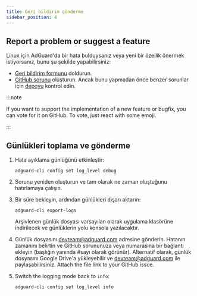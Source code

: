 ```yaml
---
title: Geri bildirim gönderme
sidebar_position: 4
---
```


## Report a problem or suggest a feature

Linux için AdGuard'da bir hata bulduysanız veya yeni bir özellik önermek istiyorsanız, bunu şu şekilde yapabilirsiniz:

- [Geri bildirim formunu](https://surveys.adguard.com/en/adguard_linux/form.html) doldurun.
- [GitHub sorunu](https://github.com/AdguardTeam/AdGuardCLI/issues/new/choose) oluşturun. Ancak bunu yapmadan önce benzer sorunlar için [depoyu](https://github.com/AdguardTeam/AdGuardCLI/issues?q=is%3Aissue) kontrol edin.

:::note

If you want to support the implementation of a new feature or bugfix, you can vote for it on GitHub. To vote, just react with some emoji.

:::

## Günlükleri toplama ve gönderme

1. Hata ayıklama günlüğünü etkinleştir:

   `adguard-cli config set log_level debug`

2. Sorunu yeniden oluşturun ve tam olarak ne zaman oluştuğunu hatırlamaya çalışın.

3. Bir süre bekleyin, ardından günlükleri dışarı aktarın:

   `adguard-cli export-logs`

   Arşivlenen günlük dosyası varsayılan olarak uygulama klasörüne indirilecek ve günlüklerin yolu konsola yazılacaktır.

4. Günlük dosyasını <devteam@adguard.com> adresine gönderin. Hatanın zamanını belirtin ve GitHub sorununuza veya numarasına bir bağlantı ekleyin (başlığın yanında #sayı olarak görünür). Alternatif olarak, günlük dosyasını Google Drive'a yükleyebilir ve <devteam@adguard.com> ile paylaşabilirsiniz. Attach the file link to your GitHub issue.

5. Switch the logging mode back to `info`:

   `adguard-cli config set log_level info`
